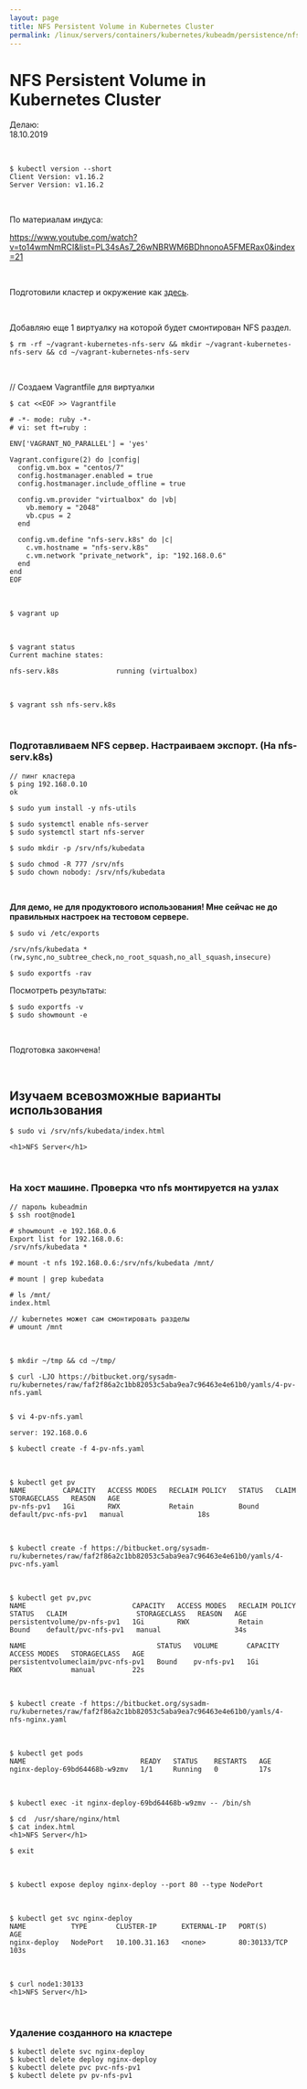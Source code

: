 ```yaml
---
layout: page
title: NFS Persistent Volume in Kubernetes Cluster
permalink: /linux/servers/containers/kubernetes/kubeadm/persistence/nfs/
---
```


# NFS Persistent Volume in Kubernetes Cluster

Делаю:  
18.10.2019

<br/>

    $ kubectl version --short
    Client Version: v1.16.2
    Server Version: v1.16.2

<br/>

По материалам индуса:

https://www.youtube.com/watch?v=to14wmNmRCI&list=PL34sAs7_26wNBRWM6BDhnonoA5FMERax0&index=21

<br/>

Подготовили кластер и окружение как <a href="/linux/servers/containers/kubernetes/kubeadm/prepared-cluster/">здесь</a>.

<br/>

Добавляю еще 1 виртуалку на которой будет смонтирован NFS раздел.

    $ rm -rf ~/vagrant-kubernetes-nfs-serv && mkdir ~/vagrant-kubernetes-nfs-serv && cd ~/vagrant-kubernetes-nfs-serv

<br/>

// Создаем Vagrantfile для виртуалки

```
$ cat <<EOF >> Vagrantfile

# -*- mode: ruby -*-
# vi: set ft=ruby :

ENV['VAGRANT_NO_PARALLEL'] = 'yes'

Vagrant.configure(2) do |config|
  config.vm.box = "centos/7"
  config.hostmanager.enabled = true
  config.hostmanager.include_offline = true

  config.vm.provider "virtualbox" do |vb|
    vb.memory = "2048"
    vb.cpus = 2
  end

  config.vm.define "nfs-serv.k8s" do |c|
    c.vm.hostname = "nfs-serv.k8s"
    c.vm.network "private_network", ip: "192.168.0.6"
  end
end
EOF
```

<br/>

    $ vagrant up

<br/>

    $ vagrant status
    Current machine states:

    nfs-serv.k8s              running (virtualbox)

<br/>

    $ vagrant ssh nfs-serv.k8s

<br/>

### Подготавливаем NFS сервер. Настраиваем экспорт. (На nfs-serv.k8s)

    // пинг кластера
    $ ping 192.168.0.10
    ok

    $ sudo yum install -y nfs-utils

    $ sudo systemctl enable nfs-server
    $ sudo systemctl start nfs-server

    $ sudo mkdir -p /srv/nfs/kubedata

    $ sudo chmod -R 777 /srv/nfs
    $ sudo chown nobody: /srv/nfs/kubedata

<br/>

**Для демо, не для продуктового использования! Мне сейчас не до правильных настроек на тестовом сервере.**

    $ sudo vi /etc/exports

```
/srv/nfs/kubedata *(rw,sync,no_subtree_check,no_root_squash,no_all_squash,insecure)
```

<!--
На youtube под видео, индусы предлагают решение, чтобы не использовать insecure.

-->

    $ sudo exportfs -rav

Посмотреть результаты:

    $ sudo exportfs -v
    $ sudo showmount -e

<br/>

Подготовка закончена!

<br/>

## Изучаем всевозможные варианты использования

    $ sudo vi /srv/nfs/kubedata/index.html

    <h1>NFS Server</h1>

<br/>

### На хост машине. Проверка что nfs монтируется на узлах

    // пароль kubeadmin
    $ ssh root@node1

    # showmount -e 192.168.0.6
    Export list for 192.168.0.6:
    /srv/nfs/kubedata *

    # mount -t nfs 192.168.0.6:/srv/nfs/kubedata /mnt/

    # mount | grep kubedata

    # ls /mnt/
    index.html

    // kubernetes может сам смонтировать разделы
    # umount /mnt

<br/>

    $ mkdir ~/tmp && cd ~/tmp/

    $ curl -LJO https://bitbucket.org/sysadm-ru/kubernetes/raw/faf2f86a2c1bb82053c5aba9ea7c96463e4e61b0/yamls/4-pv-nfs.yaml


    $ vi 4-pv-nfs.yaml

    server: 192.168.0.6

    $ kubectl create -f 4-pv-nfs.yaml

<br/>

    $ kubectl get pv
    NAME         CAPACITY   ACCESS MODES   RECLAIM POLICY   STATUS   CLAIM                 STORAGECLASS   REASON   AGE
    pv-nfs-pv1   1Gi        RWX            Retain           Bound    default/pvc-nfs-pv1   manual                  18s

<br/>

    $ kubectl create -f https://bitbucket.org/sysadm-ru/kubernetes/raw/faf2f86a2c1bb82053c5aba9ea7c96463e4e61b0/yamls/4-pvc-nfs.yaml

<br/>

    $ kubectl get pv,pvc
    NAME                          CAPACITY   ACCESS MODES   RECLAIM POLICY   STATUS   CLAIM                 STORAGECLASS   REASON   AGE
    persistentvolume/pv-nfs-pv1   1Gi        RWX            Retain           Bound    default/pvc-nfs-pv1   manual                  34s

    NAME                                STATUS   VOLUME       CAPACITY   ACCESS MODES   STORAGECLASS   AGE
    persistentvolumeclaim/pvc-nfs-pv1   Bound    pv-nfs-pv1   1Gi        RWX            manual         22s

<br/>

    $ kubectl create -f https://bitbucket.org/sysadm-ru/kubernetes/raw/faf2f86a2c1bb82053c5aba9ea7c96463e4e61b0/yamls/4-nfs-nginx.yaml

<br/>

    $ kubectl get pods
    NAME                            READY   STATUS    RESTARTS   AGE
    nginx-deploy-69bd64468b-w9zmv   1/1     Running   0          17s

<br/>

    $ kubectl exec -it nginx-deploy-69bd64468b-w9zmv -- /bin/sh

    $ cd  /usr/share/nginx/html
    $ cat index.html
    <h1>NFS Server</h1>

    $ exit

<br/>

    $ kubectl expose deploy nginx-deploy --port 80 --type NodePort

<br/>

    $ kubectl get svc nginx-deploy
    NAME           TYPE       CLUSTER-IP      EXTERNAL-IP   PORT(S)        AGE
    nginx-deploy   NodePort   10.100.31.163   <none>        80:30133/TCP   103s

<br/>

    $ curl node1:30133
    <h1>NFS Server</h1>

<br/>

### Удаление созданного на кластере

    $ kubectl delete svc nginx-deploy
    $ kubectl delete deploy nginx-deploy
    $ kubectl delete pvc pvc-nfs-pv1
    $ kubectl delete pv pv-nfs-pv1
